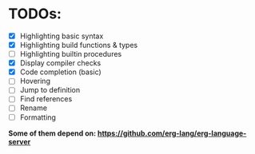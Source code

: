 # TODOs:

- [x] Highlighting basic syntax
- [x] Highlighting build functions & types
- [ ] Highlighting builtin procedures
- [x] Display compiler checks
- [x] Code completion (basic)
- [ ] Hovering
- [ ] Jump to definition
- [ ] Find references
- [ ] Rename
- [ ] Formatting

**Some of them depend on: https://github.com/erg-lang/erg-language-server**
